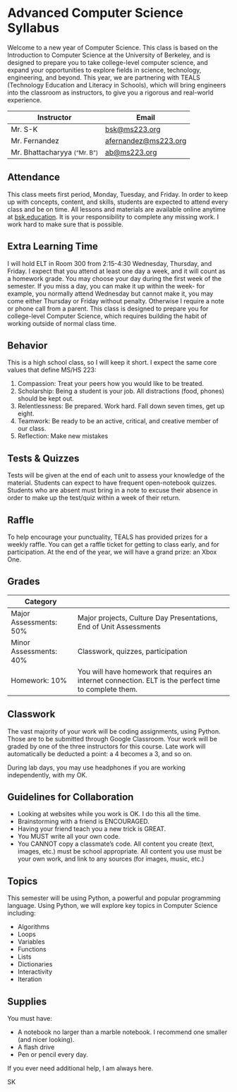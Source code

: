 # Advanced Computer Science Syllabus


Welcome to a new year of Computer Science. This class is based on the Introduction to Computer Science at the University of Berkeley, and is designed to prepare you to take college-level computer science, and expand your opportunities to explore fields in science, technology, engineering, and beyond. This year, we are partnering with TEALS (Technology Education and Literacy in Schools), which will bring engineers into the classroom as instructors, to give you a rigorous and real-world experience.

| Instructor | Email |
|---|---|
| Mr. S-K |[bsk@ms223.org](mailto:bsk@ms223.org)  |
|	Mr. Fernandez  |	[afernandez@ms223.org](mailto:afernandez@ms223.org)   |
|Mr. Bhattacharyya <small>(“Mr. B”)</small>|[ab@ms223.org](mailto:ab@ms223.org) |

## Attendance
This class meets first period, Monday, Tuesday, and Friday. In order to keep up with concepts, content, and skills, students are expected to attend every class and be on time.
All lessons and materials are available online anytime at [bsk.education](http://bsk.education). It is your responsibility to complete any missing work. I work hard to make sure that is possible.

## Extra Learning Time
I will hold ELT in Room 300 from 2:15-4:30 Wednesday, Thursday, and Friday. I expect that you attend at least one day a week, and it will count as a homework grade. You may choose your day during the first week of the semester. If you miss a day, you can make it up within the week- for example, you normally attend Wednesday but cannot make it, you may come either Thursday or Friday without penalty. Otherwise I require a note or phone call from a parent.
This class is designed to prepare you for college-level Computer Science, which requires building the habit of working outside of normal class time.


## Behavior
This is a high school class, so I will keep it short. I expect the same core values that define MS/HS 223:
1. Compassion:  Treat your peers how you would like to be treated.
2. Scholarship: Being a student is your job. All distractions (food, phones) should be kept out.
3. Relentlessness: Be prepared. Work hard. Fall down seven times, get up eight.
4. Teamwork: Be ready to be an active, critical, and creative member of our class.
5. Reflection: Make new mistakes


## Tests & Quizzes
Tests will be given at the end of each unit to assess your knowledge of the material.
Students can expect to have frequent open-notebook quizzes. Students who are absent must bring in a note to excuse their absence in order to make up the test/quiz within a week of their return.


## Raffle
To help encourage your punctuality, TEALS has provided prizes for a weekly raffle. You can get a raffle ticket for getting to class early, and for participation.
At the end of the year, we will have a grand prize: an Xbox One.


## Grades

| Category | |
|---|---|
|  Major Assessments: 50%  | Major projects, Culture Day Presentations, End of Unit Assessments |
|Minor Assessments: 40%|Classwork, quizzes, participation|
|Homework: 10%|You will have homework that requires an internet connection. ELT is the perfect time to complete them.|

## Classwork
The vast majority of your work will be coding assignments, using Python. Those are to be submitted through Google Classroom. Your work will be graded by one of the three instructors for this course. Late work will automatically be deducted a point: a 4 becomes a 3, and so on.


During lab days, you may use headphones if you are working independently, with my OK.

## Guidelines for Collaboration
* Looking at websites while you work is OK. I do this all the time.
* Brainstorming with a friend is ENCOURAGED.
* Having your friend teach you a new trick is GREAT.
* You MUST write all your own code.
* You CANNOT copy a classmate’s code.
All content you create (text, images, etc.) must be school appropriate.
All content you use must be your own work, and link to any sources (for images, music, etc.)


## Topics
This semester will be using Python, a powerful and popular programming language. Using Python, we will explore key topics in Computer Science including:
* Algorithms
* Loops
* Variables
* Functions
* Lists
* Dictionaries
* Interactivity
* Iteration


## Supplies
You must have:
* A notebook no larger than a marble notebook. I recommend one smaller (and nicer looking).
* A flash drive
* Pen or pencil every day.

If you ever need additional help, I am always here.


SK
